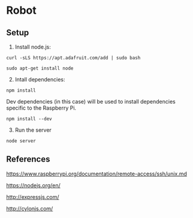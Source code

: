 # Robot



## Setup

1. Install node.js:

`curl -sLS https://apt.adafruit.com/add | sudo bash`

`sudo apt-get install node`

2. Intall dependencies:

`npm install`

Dev dependencies (in this case) will be used to install dependencies specific to the Raspberry Pi.

`npm install --dev`

3. Run the server

`node server`


## References

https://www.raspberrypi.org/documentation/remote-access/ssh/unix.md

https://nodejs.org/en/

http://expressjs.com/

http://cylonjs.com/